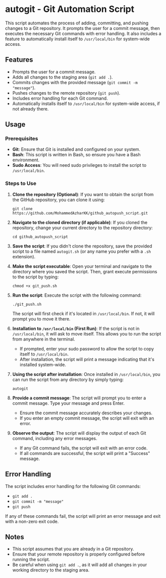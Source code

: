 # autogit - Git Automation Script

This script automates the process of adding, committing, and pushing changes to a Git repository. It prompts the user for a commit message, then executes the necessary Git commands with error handling. It also includes a feature to automatically install itself to `/usr/local/bin` for system-wide access.

## Features

-   Prompts the user for a commit message.
-   Adds all changes to the staging area (`git add .`).
-   Commits changes with the provided message (`git commit -m "message"`).
-   Pushes changes to the remote repository (`git push`).
-   Includes error handling for each Git command.
-   Automatically installs itself to `/usr/local/bin` for system-wide access, if not already there.

## Usage

### Prerequisites

-   **Git**: Ensure that Git is installed and configured on your system.
-   **Bash**: This script is written in Bash, so ensure you have a Bash environment.
-   **Sudo Access**: You will need sudo privileges to install the script to `/usr/local/bin`.

### Steps to Use

1.  **Clone the repository (Optional)**:
    If you want to obtain the script from the GitHub repository, you can clone it using:

    ```
    git clone https://github.com/MohammedAzharKK/github_autopush_script.git
    ```

2.  **Navigate to the cloned directory (if applicable)**:
    If you cloned the repository, change your current directory to the repository directory:

    ```
    cd github_autopush_script
    ```

3.  **Save the script**:
    If you didn't clone the repository, save the provided script to a file named `autogit.sh` (or any name you prefer with a `.sh` extension).

4.  **Make the script executable**:
    Open your terminal and navigate to the directory where you saved the script. Then, grant execute permissions to the script by typing:

    ```
    chmod +x git_push.sh
    ```

5.  **Run the script**:
    Execute the script with the following command:

    ```
    ./git_push.sh
    ```

    The script will first check if it's located in `/usr/local/bin`. If not, it will prompt you to move it there.

6.  **Installation to `/usr/local/bin` (First Run)**:
    If the script is not in `/usr/local/bin`, it will ask to move itself. This allows you to run the script from anywhere in the terminal.

    -   If prompted, enter your sudo password to allow the script to copy itself to `/usr/local/bin`.
    -   After installation, the script will print a message indicating that it's installed system-wide.

7.  **Using the script after installation**:
    Once installed in `/usr/local/bin`, you can run the script from any directory by simply typing:

    ```
    autogit
    ```

8.  **Provide a commit message**:
    The script will prompt you to enter a commit message. Type your message and press Enter.

    -   Ensure the commit message accurately describes your changes.
    -   If you enter an empty commit message, the script will exit with an error.

9.  **Observe the output**:
    The script will display the output of each Git command, including any error messages.

    -   If any Git command fails, the script will exit with an error code.
    -   If all commands are successful, the script will print a "Success" message.

## Error Handling

The script includes error handling for the following Git commands:

-   `git add .`
-   `git commit -m "message"`
-   `git push`

If any of these commands fail, the script will print an error message and exit with a non-zero exit code.

## Notes

-   This script assumes that you are already in a Git repository.
-   Ensure that your remote repository is properly configured before running the script.
-   Be careful when using `git add .`, as it will add all changes in your working directory to the staging area.
